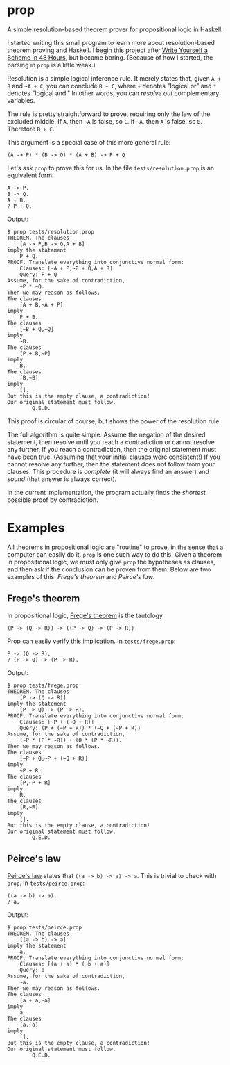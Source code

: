 # prop

A simple resolution-based theorem prover for propositional logic in Haskell.

I started writing this small program to learn more about resolution-based
theorem proving and Haskell. I begin this project after [Write Yourself
a Scheme in 48
Hours](https://en.wikibooks.org/wiki/Write_Yourself_a_Scheme_in_48_Hours), but
became boring. (Because of how I started, the parsing in `prop` is a little
weak.)

Resolution is a simple logical inference rule. It merely states that, given `A + B`
and `~A + C`, you can conclude `B + C`, where `+` denotes "logical or" and `*`
denotes "logical and." In other words, you can *resolve out* complementary
variables.

The rule is pretty straightforward to prove, requiring only the law of the
excluded middle. If `A`, then `~A` is false, so `C`. If `~A`, then `A` is
false, so `B`. Therefore `B + C`.

This argument is a special case of this more general rule:

```
(A -> P) * (B -> Q) * (A + B) -> P + Q
```

Let's ask `prop` to prove this for us. In the file `tests/resolution.prop` is an
equivalent form:

```
A -> P.
B -> Q.
A + B.
? P + Q.
```

Output:

```
$ prop tests/resolution.prop
THEOREM. The clauses
	[A -> P,B -> Q,A + B]
imply the statement
	P + Q.
PROOF. Translate everything into conjunctive normal form:
	Clauses: [~A + P,~B + Q,A + B]
	Query: P + Q
Assume, for the sake of contradiction,
	~P * ~Q.
Then we may reason as follows.
The clauses
	[A + B,~A + P]
imply
	P + B.
The clauses
	[~B + Q,~Q]
imply
	~B.
The clauses
	[P + B,~P]
imply
	B.
The clauses
	[B,~B]
imply
	[].
But this is the empty clause, a contradiction!
Our original statement must follow.
		Q.E.D.
```

This proof is circular of course, but shows the power of the resolution rule.

The full algorithm is quite simple. Assume the negation of the desired
statement, then resolve until you reach a contradiction or cannot resolve any
further. If you reach a contradiction, then the original statement must have
been true. (Assuming that your initial clauses were consistent!) If you cannot
resolve any further, then the statement does not follow from your clauses. This
procedure is *complete* (it will always find an answer) and *sound* (that
answer is always correct).

In the current implementation, the program actually finds the *shortest*
possible proof by contradiction.

# Examples

All theorems in propositional logic are "routine" to prove, in the sense that
a computer can easily do it. `prop` is one such way to do this. Given a theorem
in propositional logic, we must only give `prop` the hypotheses as clauses, and
then ask if the conclusion can be proven from them. Below are two examples of
this: *Frege's theorem* and *Peirce's law*.

## Frege's theorem

In propositional logic, [Frege's
theorem](https://en.wikipedia.org/wiki/Frege%27s_theorem) is the tautology

```
(P -> (Q -> R)) -> ((P -> Q) -> (P -> R))
```

Prop can easily verify this implication. In `tests/frege.prop`:

```
P -> (Q -> R).
? (P -> Q) -> (P -> R).
```

Output:

```
$ prop tests/frege.prop
THEOREM. The clauses
	[P -> (Q -> R)]
imply the statement
	(P -> Q) -> (P -> R).
PROOF. Translate everything into conjunctive normal form:
	Clauses: [~P + (~Q + R)]
	Query: (P + (~P + R)) * (~Q + (~P + R))
Assume, for the sake of contradiction,
	(~P * (P * ~R)) + (Q * (P * ~R)).
Then we may reason as follows.
The clauses
	[~P + Q,~P + (~Q + R)]
imply
	~P + R.
The clauses
	[P,~P + R]
imply
	R.
The clauses
	[R,~R]
imply
	[].
But this is the empty clause, a contradiction!
Our original statement must follow.
		Q.E.D.
```

## Peirce's law

[Peirce's law](https://en.wikipedia.org/wiki/Peirce%27s_law) states that `((a
-> b) -> a) -> a`. This is trivial to check with `prop`. In
`tests/peirce.prop`:

```
((a -> b) -> a).
? a.
```

Output:

```
$ prop tests/peirce.prop
THEOREM. The clauses
	[(a -> b) -> a]
imply the statement
	a.
PROOF. Translate everything into conjunctive normal form:
	Clauses: [(a + a) * (~b + a)]
	Query: a
Assume, for the sake of contradiction,
	~a.
Then we may reason as follows.
The clauses
	[a + a,~a]
imply
	a.
The clauses
	[a,~a]
imply
	[].
But this is the empty clause, a contradiction!
Our original statement must follow.
		Q.E.D.
```
